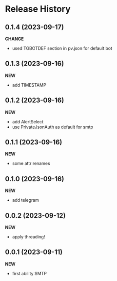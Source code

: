 Release History
===============

0.1.4 (2023-09-17)
-------------------
**CHANGE**
- used TGBOTDEF section in pv.json for default bot


0.1.3 (2023-09-16)
-------------------
**NEW**
- add TIMESTAMP

0.1.2 (2023-09-16)
-------------------
**NEW**
- add AlertSelect
- use PrivateJsonAuth as default for smtp

0.1.1 (2023-09-16)
-------------------
**NEW**
- some attr renames

0.1.0 (2023-09-16)
-------------------
**NEW**
- add telegram

0.0.2 (2023-09-12)
-------------------
**NEW**
- apply threading!


0.0.1 (2023-09-11)
-------------------
**NEW**
- first ability SMTP
